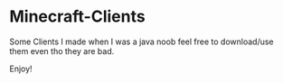 # Minecraft-Clients
Some Clients I made when I was a java noob feel free to download/use them even tho they are bad.

Enjoy!

